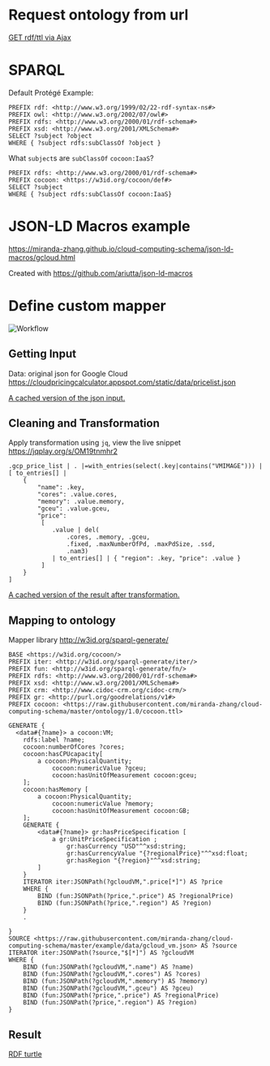 # Request ontology from url
[GET rdf/ttl via Ajax](ajax.html)

# SPARQL

Default Protégé Example:
```
PREFIX rdf: <http://www.w3.org/1999/02/22-rdf-syntax-ns#>
PREFIX owl: <http://www.w3.org/2002/07/owl#>
PREFIX rdfs: <http://www.w3.org/2000/01/rdf-schema#>
PREFIX xsd: <http://www.w3.org/2001/XMLSchema#>
SELECT ?subject ?object
WHERE { ?subject rdfs:subClassOf ?object }
```

What `subject`s are `subClassOf` `cocoon:IaaS`?
```
PREFIX rdfs: <http://www.w3.org/2000/01/rdf-schema#>
PREFIX cocoon: <https://w3id.org/cocoon/def#>
SELECT ?subject 
WHERE { ?subject rdfs:subClassOf cocoon:IaaS}
```

# JSON-LD Macros example
https://miranda-zhang.github.io/cloud-computing-schema/json-ld-macros/gcloud.html

Created with https://github.com/ariutta/json-ld-macros

# Define custom mapper

<img src="https://www.draw.io/?lightbox=1&highlight=0000ff&nav=1&title=cococon_usage_workflow.xml#R7Vpdd%2BIoGP41XrYnQhLNpdXaOXPa6ezY3XYu0WBkJgaHYKv99QsJJJDEre3o6DlZbxpeCIHnfd4vaAcOl5sbhlaLOxriuAOccNOBow4AXdeB4o%2BUbHOJ7we5IGIkVINKwYS8YiV0lHRNQpxaAzmlMScrWzijSYJn3JIhxuiLPWxOY%2FurKxThmmAyQ7GWXnql%2FJGEfKHkXb0R2fEJk2ihPt4HvbxjimY%2FI0bXifpiB8B59su7l0jPpbaaLlBIXwwRvO7AIaOU50%2FLzRDHEl0NXP7eeEdvsR%2BGE77XC9BVC%2BFbvX0cCjRUkzK%2BoBFNUHxdSq%2ByDWI5hSNaC76MxWNXPIqvsu2TlAsIVfO7GoaTcCCVI5oJTXAuGZM4Vv0%2FMOdbRQa05lSIyq%2FfUrpS35jThA9pTFm2WhgE43EQCHl96wqNlK7ZTO0NKDohFmE9Cqpxct%2FGiwqwG0yXWGxDDGA4Rpw829xBimxRMa6EWzwoxJvRV6t5RvFaTTr5Ovj2121NJSXgGQICNAMBAF3XGwl5xFBIcImOgjnljP7EFWEFxXH2U3KtfI32GC1JLG35AS3oEulRuaq67k7gnzHjePOfkKpe4Cj7UR6j63vaBl8M%2BwuU1SxM03N%2BXw9d98BWcA5M9%2BpUB%2F7JmO7VqH6fcLG3aNs6skPHscjuuk6d6rCB6v4BqK4pYChiSIf0Pmm9Gjz4J9UQ1NRwh1YrkkQyb8JzkhBOaJK2Titur%2F%2B2cXj942il2%2BCm%2FiHpGsUkRVIfKhNtn1Z8cNL4DL3Dxuczz1K7upw4kzy1WI8ZvvkCM7kVmqZkKgAHzjqVhVXbbKMH7Djyx22jXkUc1ljOwSA09y2D0N76BAbhBu3AWOcpJ4DYc1oC8elY7LcE4q53ssK3WI%2Fhnq83nKEZTwspcOaMLrMmI3QtO0iyWvOOrNZgV4I34ZThfC3AmeAlSjiZiccHRlZZ8G1d3IV9aMXdop4zoi50GyqFw0TdekY0mS2EXi4piwy93T%2FeGq1vo7HdmhjNpztz6NNkZLTG9wPzzdHQaGA%2BuzSa7SNCpZD3%2FT0LeeC472YCnf6QVw7AidEUx2a6VeYGwFiu4s0OD4vjKX0xnWsmEB1y92SG4kID%2BhoCVDzwXkeBfoNL1AR%2B0yUqlC96FZih1wCz0wBzIWyCWX3vKyUJN1Tqe7ZKYWWKfHvqLWDcb1QmuvB3rVrPlINSm0lEMrQ1hq3kgHT%2FFfccV1UBu5YGKv5L7NF%2BQzzkqyh5WKiliZqiqdi5K2mFNZ8l%2FEbMlU125I2aNmr%2F11reQQlvIsxL%2FkyRH8m%2Ff6fZcdVYhDMR6LPnfDIhy%2BfLx9UckrBrbqcODKfkFU2zAdKHKbTFaO%2Bqk7knFJMoEYKZILqoO%2BGVtpCB6liSMMxMKDPMq%2BIezvBT6ibuXRmGq6urqjsqrh%2FVsjvmBd7HcopmnnQtllwE9vt0Pk8xr9DmDaI0MOOw5ysbwo3jFdH6fl4pYuPpyr7%2B8AiVTr2Cv6E0kmldEdUHj2aqMHhdM6s3JlM0Rf8nBeWJZWCfWPpecNKkwIPnlhQEDUagmbh3UuA59nE9dBtgPlBS4Hn2JbHXr%2FjCvZMCd9eqD5wUVFfcc%2BAbSYHbqyQ%2BIDhyUuC1yvVrgn%2BM9Udw%2FfXr2BHiqHXu2u%2FbaboLG%2FzI0a79vHox%2F3ly%2F8WIn5%2FN6PvpwarURahtc6T1A7cSafunjbT9M4u0hZHbTue99Td0%2FErQasD5QKG2p7OlItT2Pxhqwa5VHzjUVlfcc8Abodbv2cHZB%2F1jh9rDXhqde6htqrL2Zv3vhlrRLP%2BLNtdd%2Bc%2FK8Ppf" alt="Workflow" />

## Getting Input
Data: original json for Google Cloud
https://cloudpricingcalculator.appspot.com/static/data/pricelist.json

[A cached version of the json input.](data/pricelist.json)

## Cleaning and Transformation
Apply transformation using `jq`, view the live snippet https://jqplay.org/s/OM19tnmhr2
```
.gcp_price_list | . |=with_entries(select(.key|contains("VMIMAGE"))) | 
[ to_entries[] | 
    {
        "name": .key,
        "cores": .value.cores,
        "memory": .value.memory,
        "gceu": .value.gceu,
        "price": 
         [ 
            .value | del(
                .cores, .memory, .gceu,
                .fixed, .maxNumberOfPd, .maxPdSize, .ssd,
                .nam3)
            | to_entries[] | { "region": .key, "price": .value }
         ] 
    } 
]
```
[A cached version of the result after transformation.](data/gcloud_vm.json)

## Mapping to ontology
Mapper library
http://w3id.org/sparql-generate/
```rq
BASE <https://w3id.org/cocoon/> 
PREFIX iter: <http://w3id.org/sparql-generate/iter/>
PREFIX fun: <http://w3id.org/sparql-generate/fn/>
PREFIX rdfs: <http://www.w3.org/2000/01/rdf-schema#>
PREFIX xsd: <http://www.w3.org/2001/XMLSchema#>
PREFIX crm: <http://www.cidoc-crm.org/cidoc-crm/>
PREFIX gr: <http://purl.org/goodrelations/v1#>
PREFIX cocoon: <https://raw.githubusercontent.com/miranda-zhang/cloud-computing-schema/master/ontology/1.0/cocoon.ttl>

GENERATE { 
  <data#{?name}> a cocoon:VM;
    rdfs:label ?name;
    cocoon:numberOfCores ?cores;
    cocoon:hasCPUcapacity[
        a cocoon:PhysicalQuantity;
            cocoon:numericValue ?gceu;
            cocoon:hasUnitOfMeasurement cocoon:gceu;
    ];
    cocoon:hasMemory [
        a cocoon:PhysicalQuantity;
            cocoon:numericValue ?memory;
            cocoon:hasUnitOfMeasurement cocoon:GB;
    ];
    GENERATE {
        <data#{?name}> gr:hasPriceSpecification [ 
            a gr:UnitPriceSpecification ; 
                gr:hasCurrency "USD"^^xsd:string; 
                gr:hasCurrencyValue "{?regionalPrice}"^^xsd:float; 
                gr:hasRegion "{?region}"^^xsd:string;
        ] 
    } 
  	ITERATOR iter:JSONPath(?gcloudVM,".price[*]") AS ?price
    WHERE {
        BIND (fun:JSONPath(?price,".price") AS ?regionalPrice)
        BIND (fun:JSONPath(?price,".region") AS ?region)
    }   
  	.
 
}
SOURCE <https://raw.githubusercontent.com/miranda-zhang/cloud-computing-schema/master/example/data/gcloud_vm.json> AS ?source
ITERATOR iter:JSONPath(?source,"$[*]") AS ?gcloudVM
WHERE {
    BIND (fun:JSONPath(?gcloudVM,".name") AS ?name)
    BIND (fun:JSONPath(?gcloudVM,".cores") AS ?cores)
    BIND (fun:JSONPath(?gcloudVM,".memory") AS ?memory)
    BIND (fun:JSONPath(?gcloudVM,".gceu") AS ?gceu)
    BIND (fun:JSONPath(?price,".price") AS ?regionalPrice)
    BIND (fun:JSONPath(?price,".region") AS ?region)
}
```

## Result
[RDF turtle](data/gcloud_vm.ttl)
